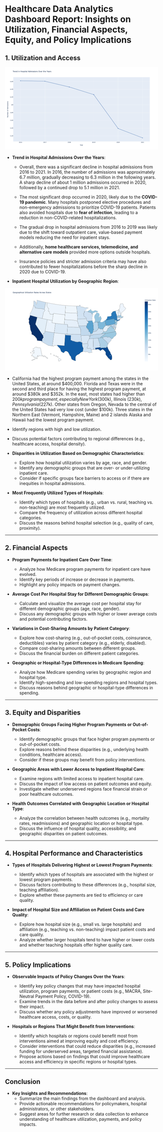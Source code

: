 # Healthcare Data Analytics Dashboard Report: Insights on Utilization, Financial Aspects, Equity, and Policy Implications

## 1. Utilization and Access

![barchart](https://github.com/hanh-analytics/Medicare-Inpatient-Hospital/blob/e6c24bfa9b2bbb3b09685f1100bd12f761e37a3c/visualizations/hospital_admission_line.png)

- **Trend in Hospital Admissions Over the Years**:

   - Overall, there was a significant decline in hospital admissions from 2016 to 2021. In 2016, the number of admissions was approximately 6.7 million, gradually decreasing to 6.3 million in the following years. A sharp decline of about 1 million admissions occurred in 2020, followed by a continued drop to 5.1 million in 2021.
      
   - The most significant drop occurred in 2020, likely due to the **COVID-19 pandemic**. Many hospitals postponed elective procedures and non-emergency admissions to prioritize COVID-19 patients. Patients also avoided hospitals due to **fear of infection**, leading to a reduction in non-COVID-related hospitalizations.
     
   - The gradual drop in hospital admissions from 2016 to 2019 was likely due to the shift toward outpatient care, value-based payment models reducing the need for inpatient stays.
 
   - Additionally, **home healthcare services, telemedicine, and alternative care models** provided more options outside hospitals.
 
   - Insurance policies and stricter admission criteria may have also contributed to fewer hospitalizations before the sharp decline in 2020 due to COVID-19.

- **Inpatient Hospital Utilization by Geographic Region**:

![map](https://github.com/hanh-analytics/Medicare-Inpatient-Hospital/blob/e6c24bfa9b2bbb3b09685f1100bd12f761e37a3c/visualizations/geographic_utilization.png)

   - California had the highest program payment among the states in the United States, at around $400,000. Florida and Texas were in the second and third place for having the highest program payment, at around $380k and $352k. In the east, most states had higher than $200k program payment, especially New York ($300k), Illinois ($230k), Pennsylvania ($227k). Other states from Oregon, Nevada to the central of the United States had very low cost (under $100k). Three states in the Northern East (Vermont, Hampshire, Maine) and 2 islands Alaska and Hawaii had the lowest program payment.   
   - Identify regions with high and low utilization.
   - Discuss potential factors contributing to regional differences (e.g., healthcare access, hospital density).

- **Disparities in Utilization Based on Demographic Characteristics**:
   - Explore how hospital utilization varies by age, race, and gender.
   - Identify any demographic groups that are over- or under-utilizing inpatient care.
   - Consider if specific groups face barriers to access or if there are inequities in hospital admissions.

- **Most Frequently Utilized Types of Hospitals**:
   - Identify which types of hospitals (e.g., urban vs. rural, teaching vs. non-teaching) are most frequently utilized.
   - Compare the frequency of utilization across different hospital categories.
   - Discuss the reasons behind hospital selection (e.g., quality of care, proximity).

---

## 2. Financial Aspects

- **Program Payments for Inpatient Care Over Time**:
   - Analyze how Medicare program payments for inpatient care have evolved.
   - Identify key periods of increase or decrease in payments.
   - Highlight any policy impacts on payment changes.

- **Average Cost Per Hospital Stay for Different Demographic Groups**:
   - Calculate and visualize the average cost per hospital stay for different demographic groups (age, race, gender).
   - Discuss any demographic groups with higher or lower average costs and potential contributing factors.

- **Variations in Cost-Sharing Amounts by Patient Category**:
   - Explore how cost-sharing (e.g., out-of-pocket costs, coinsurance, deductibles) varies by patient category (e.g., elderly, disabled).
   - Compare cost-sharing amounts between different groups.
   - Discuss the financial burden on different patient categories.

- **Geographic or Hospital-Type Differences in Medicare Spending**:
   - Analyze how Medicare spending varies by geographic region and hospital type.
   - Identify high-spending and low-spending regions and hospital types.
   - Discuss reasons behind geographic or hospital-type differences in spending.

---

## 3. Equity and Disparities

- **Demographic Groups Facing Higher Program Payments or Out-of-Pocket Costs**:
   - Identify demographic groups that face higher program payments or out-of-pocket costs.
   - Explore reasons behind these disparities (e.g., underlying health conditions, healthcare access).
   - Consider if these groups may benefit from policy interventions.

- **Geographic Areas with Lower Access to Inpatient Hospital Care**:
   - Examine regions with limited access to inpatient hospital care.
   - Discuss the impact of low access on patient outcomes and equity.
   - Investigate whether underserved regions face financial strain or poor healthcare outcomes.

- **Health Outcomes Correlated with Geographic Location or Hospital Type**:
   - Analyze the correlation between health outcomes (e.g., mortality rates, readmissions) and geographic location or hospital type.
   - Discuss the influence of hospital quality, accessibility, and geographic disparities on patient outcomes.

---

## 4. Hospital Performance and Characteristics

- **Types of Hospitals Delivering Highest or Lowest Program Payments**:
   - Identify which types of hospitals are associated with the highest or lowest program payments.
   - Discuss factors contributing to these differences (e.g., hospital size, teaching affiliation).
   - Explore whether these payments are tied to efficiency or care quality.

- **Impact of Hospital Size and Affiliation on Patient Costs and Care Quality**:
   - Explore how hospital size (e.g., small vs. large hospitals) and affiliation (e.g., teaching vs. non-teaching) impact patient costs and care quality.
   - Analyze whether larger hospitals tend to have higher or lower costs and whether teaching hospitals offer higher quality care.

---

## 5. Policy Implications

- **Observable Impacts of Policy Changes Over the Years**:
   - Identify key policy changes that may have impacted hospital utilization, program payments, or patient costs (e.g., MACRA, Site-Neutral Payment Policy, COVID-19).
   - Examine trends in the data before and after policy changes to assess their impact.
   - Discuss whether any policy adjustments have improved or worsened healthcare access, costs, or quality.

- **Hospitals or Regions That Might Benefit from Interventions**:
   - Identify which hospitals or regions could benefit most from interventions aimed at improving equity and cost efficiency.
   - Consider interventions that could reduce disparities (e.g., increased funding for underserved areas, targeted financial assistance).
   - Propose actions based on findings that could improve healthcare access and efficiency in specific regions or hospital types.

---

## Conclusion

- **Key Insights and Recommendations**:
   - Summarize the main findings from the dashboard and analysis.
   - Provide actionable recommendations for policymakers, hospital administrators, or other stakeholders.
   - Suggest areas for further research or data collection to enhance understanding of healthcare utilization, payments, and policy impacts.
